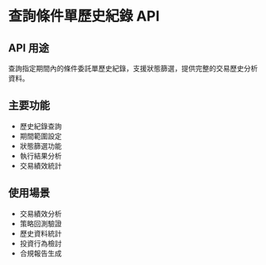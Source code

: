 # 查詢條件單歷史紀錄 API

## API 用途
查詢指定期間內的條件委託單歷史紀錄，支援狀態篩選，提供完整的交易歷史分析資料。

## 主要功能
- 歷史紀錄查詢
- 期間範圍設定
- 狀態篩選功能
- 執行結果分析
- 交易績效統計

## 使用場景
- 交易績效分析
- 策略回測驗證
- 歷史資料統計
- 投資行為檢討
- 合規報告生成